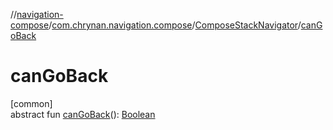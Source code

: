 //[navigation-compose](../../../index.md)/[com.chrynan.navigation.compose](../index.md)/[ComposeStackNavigator](index.md)/[canGoBack](can-go-back.md)

# canGoBack

[common]\
abstract fun [canGoBack](can-go-back.md)(): [Boolean](https://kotlinlang.org/api/latest/jvm/stdlib/kotlin/-boolean/index.html)
